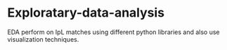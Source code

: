 # Exploratary-data-analysis
EDA perform on IpL matches using different python libraries and also use visualization techniques.
